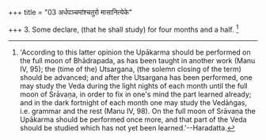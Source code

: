 +++
title = "03 अर्धपञ्चमांश्चतुरो मासानित्येके"

+++
3. Some declare, (that he shall study) for four months and a half. [^3] 


[^3]:  'According to this latter opinion the Upākarma should be performed on the full moon of Bhādrapada, as has been taught in another work (Manu IV, 95); the (time of the) Utsargana, (the solemn closing of the term) should be advanced; and after the Utsargana has been performed, one may study the Veda during the light nights of each month until the full moon of Srāvaṇa, in order to fix in one's mind the part learned already; and in the dark fortnight of each month one may study the Vedāṅgas, i.e. grammar and the rest (Manu IV, 98). On the full moon of Srāvaṇa the Upākarma should be performed once more, and that part of the Veda should be studied which has not yet been learned.'--Haradatta.
